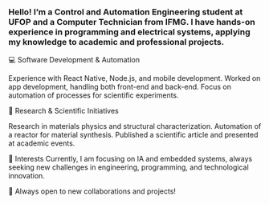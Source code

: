 ### Hello! I’m a Control and Automation Engineering student at UFOP and a Computer Technician from IFMG. I have hands-on experience in programming and electrical systems, applying my knowledge to academic and professional projects.

💻 Software Development & Automation

Experience with React Native, Node.js, and mobile development.
Worked on app development, handling both front-end and back-end.
Focus on automation of processes for scientific experiments.

🔬 Research & Scientific Initiatives

Research in materials physics and structural characterization.
Automation of a reactor for material synthesis.
Published a scientific article and presented at academic events.

📌 Interests
Currently, I am focusing on IA and embedded systems, always seeking new challenges in engineering, programming, and technological innovation.

🚀 Always open to new collaborations and projects!
